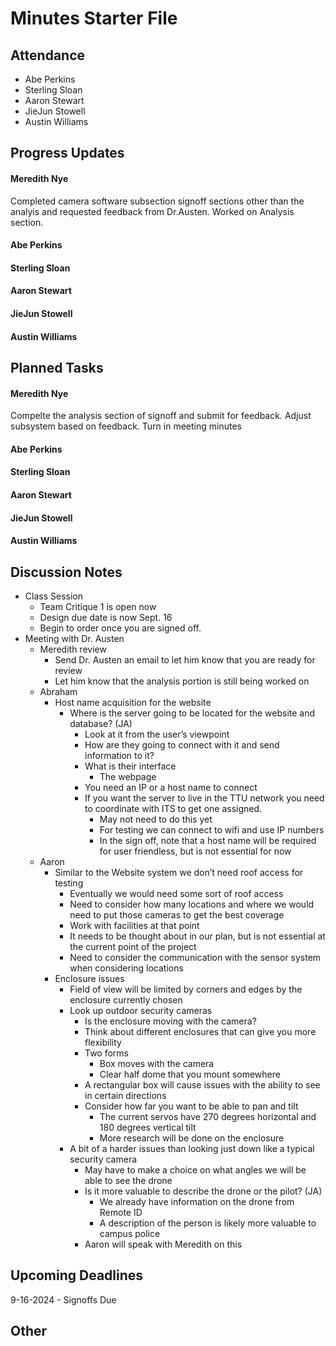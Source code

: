 # Minutes Starter File

## Attendance
   - Abe Perkins
   - Sterling Sloan
   - Aaron Stewart
   - JieJun Stowell
   - Austin Williams

## Progress Updates
#### Meredith Nye
Completed camera software subsection signoff sections other than the analyis and requested feedback from Dr.Austen. Worked on Analysis section.
#### Abe Perkins
#### Sterling Sloan
#### Aaron Stewart
#### JieJun Stowell
#### Austin Williams

## Planned Tasks
#### Meredith Nye
Compelte the analysis section of signoff and submit for feedback. Adjust subsystem based on feedback. Turn in meeting minutes
#### Abe Perkins
#### Sterling Sloan
#### Aaron Stewart
#### JieJun Stowell
#### Austin Williams

## Discussion Notes
- Class Session
    - Team Critique 1 is open now
    - Design due date is now Sept. 16
    - Begin to order once you are signed off.
- Meeting with Dr. Austen
    - Meredith review
        - Send Dr. Austen an email to let him know that you are ready for review
        - Let him know that the analysis portion is still being worked on
    - Abraham
        - Host name acquisition for the website
            - Where is the server going to be located for the website and database? (JA)
                - Look at it from the user’s viewpoint
                - How are they going to connect with it and send information to it?
                - What is their interface
                    - The webpage
                - You need an IP or a host name to connect
                - If you want the server to live in the TTU network you need to coordinate with ITS to get one assigned.
                    - May not need to do this yet
                    - For testing we can connect to wifi and use IP numbers
                    - In the sign off, note that a host name will be required for user friendless, but is not essential for now
    - Aaron
        - Similar to the Website system we don’t need roof access for testing
            - Eventually we would need some sort of roof access 
            - Need to consider how many locations and where we would need to put those cameras to get the best coverage
            - Work with facilities at that point
            - It needs to be thought about in our plan, but is not essential at the current point of the project
            - Need to consider the communication with the sensor system when considering locations 
        - Enclosure issues
            - Field of view will be limited by corners and edges by the enclosure currently chosen
            - Look up outdoor security cameras
                - Is the enclosure moving with the camera?
                - Think about different enclosures that can give you more flexibility 
                - Two forms
                    - Box moves with the camera
                    - Clear half dome that you mount somewhere 
                - A rectangular box will cause issues with the ability to see in certain directions
                - Consider how far you want to be able to pan and tilt
                    - The current servos have 270 degrees horizontal and 180 degrees vertical tilt 
                    - More research will be done on the enclosure
            - A bit of a harder issues than looking just down like a typical security camera
                - May have to make a choice on what angles we will be able to see the drone
                - Is it more valuable to describe the drone or the pilot? (JA)
                    - We already have information on the drone from Remote ID
                    - A description of the person is likely more valuable to campus police 
                - Aaron will speak with Meredith on this 
## Upcoming Deadlines
9-16-2024 - Signoffs Due
## Other
